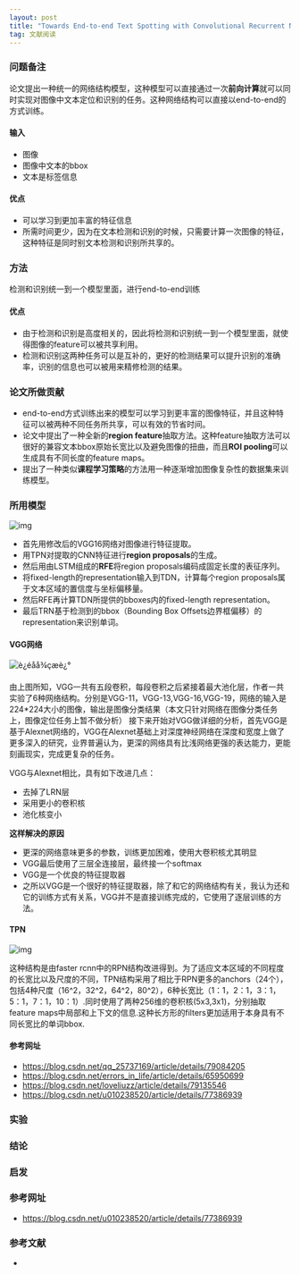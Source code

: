 ```yaml
---
layout: post
title: "Towards End-to-end Text Spotting with Convolutional Recurrent Neural Networks"
tag: 文献阅读
---
```


### 问题备注
论文提出一种统一的网络结构模型，这种模型可以直接通过一次**前向计算**就可以同时实现对图像中文本定位和识别的任务。这种网络结构可以直接以end-to-end的方式训练。

#### 输入

- 图像
- 图像中文本的bbox 
- 文本是标签信息

#### 优点

- 可以学习到更加丰富的特征信息
- 所需时间更少，因为在文本检测和识别的时候，只需要计算一次图像的特征，这种特征是同时别文本检测和识别所共享的。


### 方法

检测和识别统一到一个模型里面，进行end-to-end训练

#### 优点

- 由于检测和识别是高度相关的，因此将检测和识别统一到一个模型里面，就使得图像的feature可以被共享利用。
- 检测和识别这两种任务可以是互补的，更好的检测结果可以提升识别的准确率，识别的信息也可以被用来精修检测的结果。



### 论文所做贡献

- end-to-end方式训练出来的模型可以学习到更丰富的图像特征，并且这种特征可以被两种不同任务所共享，可以有效的节省时间。
- 论文中提出了一种全新的**region feature**抽取方法。这种feature抽取方法可以很好的兼容文本bbox原始长宽比以及避免图像的扭曲，而且**ROI pooling**可以生成具有不同长度的feature maps。
- 提出了一种类似**课程学习策略**的方法用一种逐渐增加图像复杂性的数据集来训练模型。

### 所用模型

![img](https://img-blog.csdn.net/20170818200734278?watermark/2/text/aHR0cDovL2Jsb2cuY3Nkbi5uZXQvdTAxMDIzODUyMA==/font/5a6L5L2T/fontsize/400/fill/I0JBQkFCMA==/dissolve/70/gravity/Center)

- 首先用修改后的VGG16网络对图像进行特征提取。
- 用TPN对提取的CNN特征进行**region proposals**的生成。
- 然后用由LSTM组成的**RFE**将region proposals编码成固定长度的表征序列。
- 将fixed-length的representation输入到TDN，计算每个region proposals属于文本区域的置信度与坐标偏移量。
- 然后RFE再计算TDN所提供的bboxes内的fixed-length representation。
- 最后TRN基于检测到的bbox（Bounding Box Offsets边界框偏移）的representation来识别单词。

#### VGG网络

![è¿éåå¾çæè¿°](https://img-blog.csdn.net/20180117142931666?watermark/2/text/aHR0cDovL2Jsb2cuY3Nkbi5uZXQvcXFfMjU3MzcxNjk=/font/5a6L5L2T/fontsize/400/fill/I0JBQkFCMA==/dissolve/70/gravity/SouthEast)

由上图所知，VGG一共有五段卷积，每段卷积之后紧接着最大池化层，作者一共实验了6种网络结构。分别是VGG-11，VGG-13,VGG-16,VGG-19，网络的输入是224*224大小的图像，输出是图像分类结果（本文只针对网络在图像分类任务上，图像定位任务上暂不做分析） 
接下来开始对VGG做详细的分析，首先VGG是基于Alexnet网络的，VGG在Alexnet基础上对深度神经网络在深度和宽度上做了更多深入的研究，业界普遍认为，更深的网络具有比浅网络更强的表达能力，更能刻画现实，完成更复杂的任务。 

VGG与Alexnet相比，具有如下改进几点：

- 去掉了LRN层
- 采用更小的卷积核
- 池化核变小

**这样解决的原因**

- 更深的网络意味更多的参数，训练更加困难，使用大卷积核尤其明显
- VGG最后使用了三层全连接层，最终接一个softmax
- VGG是一个优良的特征提取器
- 之所以VGG是一个很好的特征提取器，除了和它的网络结构有关，我认为还和它的训练方式有关系，VGG并不是直接训练完成的，它使用了逐层训练的方法。

#### TPN

![img](https://img-blog.csdn.net/20170818200757969?watermark/2/text/aHR0cDovL2Jsb2cuY3Nkbi5uZXQvdTAxMDIzODUyMA==/font/5a6L5L2T/fontsize/400/fill/I0JBQkFCMA==/dissolve/70/gravity/Center)

这种结构是由faster rcnn中的RPN结构改进得到。为了适应文本区域的不同程度的长宽比以及尺度的不同，TPN结构采用了相比于RPN更多的anchors（24个），包括4种尺度（16^2，32^2，64^2，80^2），6种长宽比（1：1，2：1，3：1，5：1，7：1，10：1）.同时使用了两种256维的卷积核(5x3,3x1)，分别抽取feature maps中局部和上下文的信息.这种长方形的filters更加适用于本身具有不同长宽比的单词bbox.


#### 参考网址

- <https://blog.csdn.net/qq_25737169/article/details/79084205>
- <https://blog.csdn.net/errors_in_life/article/details/65950699>
- <https://blog.csdn.net/loveliuzz/article/details/79135546>
- <https://blog.csdn.net/u010238520/article/details/77386939>

### 实验





### 结论





### 启发



### 参考网址

- <https://blog.csdn.net/u010238520/article/details/77386939>

### 参考文献

- 





